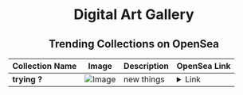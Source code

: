 <div align="center">

# Digital Art Gallery

## Trending Collections on OpenSea

| Collection Name                       | Image                                                                                     | Description                       | OpenSea Link                                                                                          |
|---------------------------------------|-------------------------------------------------------------------------------------------|-----------------------------------|--------------------------------------------------------------------------------------------------------|
| **trying ?** | ![Image](https://i.seadn.io/s/raw/files/be8f6d1aceaa9e73bbc8050227c78e99.jpg?w=500&auto=format?w=200&auto=format) | new things  | <details><summary>Link</summary>[trying ?](https://opensea.io/collection/trying-20)</details> |

</div>